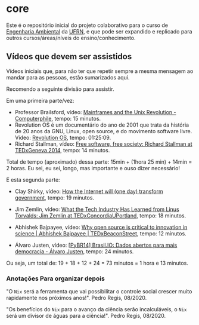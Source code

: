 # core 

Este é o repositório inicial do projeto colaborativo para o curso de [Engenharia Ambiental](https://sigaa.ufrn.br/sigaa/public/curso/portal.jsf?id=85322571&nivel=G&lc=pt_BR) da [UFRN](https://ufrn.br/), e que pode ser expandido e replicado para outros cursos/áreas/níveis do ensino/conhecimento.

## Vídeos que devem ser assistidos

Vídeos iniciais que, para não ter que repetir sempre a mesma mensagem ao mandar para as pessoas, estão sumarizados aqui.

Recomendo a seguinte divisão para assistir.

Em uma primeira parte/vez:
- Professor Brailsford, vídeo: [Mainframes and the Unix Revolution - Computerphile](https://www.youtube.com/watch?v=-rPPqm44xLs), tempo: 15 minutos.
- Revolution OS é um documentário do ano de 2001 que trata da história de 20 anos da GNU, Linux, open source, e do movimento software livre. Vídeo: [Revolution OS](https://www.youtube.com/watch?v=7LGKgdWtrqI), tempo: 01:25:09.
- Richard Stallman, vídeo: [Free software, free society: Richard Stallman at TEDxGeneva 2014](https://youtu.be/Ag1AKIl_2GM), tempo: 14 minutos.

Total de tempo (aproximado) dessa parte: 15min + (1hora 25 min) + 14min = 2 horas. Eu sei, eu sei, longo, mas importante e ouso dizer necessário!


E esta segunda parte:
- Clay Shirky, vídeo: [How the Internet will (one day) transform government](https://youtu.be/CEN4XNth61o), tempo: 19 minutos.

- Jim Zemlin, vídeo: [What the Tech Industry Has Learned from Linus Torvalds: Jim Zemlin at TEDxConcordiaUPortland](https://www.youtube.com/watch?v=7XTHdcmjenI), tempo: 18 minutos.

- Abhishek Bajpayee, vídeo: [Why open source is critical to innovation in science | Abhishek Bajpayee | TEDxBeaconStreet](https://www.youtube.com/watch?v=g5vuVLaXIHg), tempo: 12 minutos.

- Álvaro Justen, vídeo: [[PyBR14] Brasil.IO: Dados abertos para mais democracia - Álvaro Justen](https://www.youtube.com/watch?v=MZZFmucRxoY), tempo: 24 minutos.

Ou seja, um total de: 19 + 18 + 12 + 24 = 73 minutos = 1 hora e 13 minutos.


### Anotações Para organizar depois


"O `Nix` será a ferramenta que vai possibilitar o controle social crescer muito rapidamente nos próximos anos!". Pedro Regis, 08/2020.

"Os benefícios do `Nix` para o avanço da ciência serão incalculáveis, o `Nix` será um divisor de águas para a ciência!". Pedro Regis, 08/2020.
